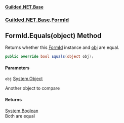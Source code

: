 
#### [Guilded.NET.Base](Guilded_NET_Base 'Guilded.NET.Base')
### [Guilded.NET.Base](Guilded_NET_Base#Guilded_NET_Base 'Guilded.NET.Base').[FormId](FormId 'Guilded.NET.Base.FormId')
## FormId.Equals(object) Method

Returns whether this [FormId](FormId 'Guilded.NET.Base.FormId') instance and [obj](FormId_Equals(object)#Guilded_NET_Base_FormId_Equals(object)_obj 'Guilded.NET.Base.FormId.Equals(object).obj') are equal.
```csharp
public override bool Equals(object obj);
```

#### Parameters

<a name='Guilded_NET_Base_FormId_Equals(object)_obj'></a>
`obj` [System.Object](https://docs.microsoft.com/en-us/dotnet/api/System.Object 'System.Object')

Another object to compare


#### Returns
[System.Boolean](https://docs.microsoft.com/en-us/dotnet/api/System.Boolean 'System.Boolean')  
Both are equal